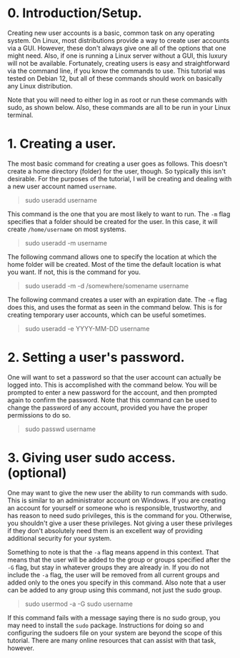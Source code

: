 # 0. Introduction/Setup.
Creating new user accounts is a basic, common task on any operating system. On Linux, most distributions provide a way to create user accounts via a GUI. However, these don't always give one all of the options that one might need. Also, if one is running a Linux server without a GUI, this luxury will not be available. Fortunately, creating users is easy and straightforward via the command line, if you know the commands to use. This tutorial was tested on Debian 12, but all of these commands should work on basically any Linux distribution.

Note that you will need to either log in as root or run these commands with sudo, as shown below. Also, these commands are all to be run in your Linux terminal.

# 1. Creating a user.
The most basic command for creating a user goes as follows. This doesn't create a home directory (folder) for the user, though. So typically this isn't desirable. For the purposes of the tutorial, I will be creating and dealing with a new user account named `username`.

> sudo useradd username

This command is the one that you are most likely to want to run. The `-m` flag specifies that a folder should be created for the user. In this case, it will create `/home/username` on most systems.

> sudo useradd -m username

The following command allows one to specify the location at which the home folder will be created. Most of the time the default location is what you want. If not, this is the command for you.

> sudo useradd -m -d /somewhere/somename username

The following command creates a user with an expiration date. The `-e` flag does this, and uses the format as seen in the command below. This is for creating temporary user accounts, which can be useful sometimes.

>sudo useradd -e YYYY-MM-DD username

# 2. Setting a user's password.
One will want to set a password so that the user account can actually be logged into. This is accomplished with the command below. You will be prompted to enter a new password for the account, and then prompted again to confirm the password. Note that this command can be used to change the password of any account, provided you have the proper permissions to do so.

> sudo passwd username

# 3. Giving user sudo access. (optional)
One may want to give the new user the ability to run commands with sudo. This is similar to an administrator account on Windows. If you are creating an account for yourself or someone who is responsible, trustworthy, and has reason to need sudo privileges, this is the command for you. Otherwise, you shouldn't give a user these privileges. Not giving a user these privileges if they don't absolutely need them is an excellent way of providing additional security for your system.

Something to note is that the `-a` flag means append in this context. That means that the user will be added to the group or groups specified after the `-G` flag, but stay in whatever groups they are already in. If you do not include the `-a` flag, the user will be removed from all current groups and added only to the ones you specify in this command. Also note that a user can be added to any group using this command, not just the sudo group.

> sudo usermod -a -G sudo username

If this command fails with a message saying there is no sudo group, you may need to install the `sudo` package. Instructions for doing so and configuring the sudoers file on your system are beyond the scope of this tutorial. There are many online resources that can assist with that task, however.
